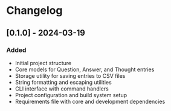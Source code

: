 # Changelog

## [0.1.0] - 2024-03-19
### Added
- Initial project structure
- Core models for Question, Answer, and Thought entries
- Storage utility for saving entries to CSV files
- String formatting and escaping utilities
- CLI interface with command handlers
- Project configuration and build system setup
- Requirements file with core and development dependencies 